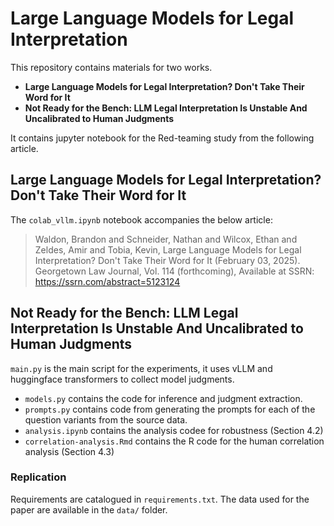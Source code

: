 # Large Language Models for Legal Interpretation

This repository contains materials for two works.

* **Large Language Models for Legal Interpretation? Don't Take Their Word for It**
* **Not Ready for the Bench: LLM Legal Interpretation Is Unstable And Uncalibrated to Human Judgments** 

It contains jupyter notebook for the Red-teaming study from the following article.
## Large Language Models for Legal Interpretation? Don't Take Their Word for It

The `colab_vllm.ipynb` notebook accompanies the below article:


>  Waldon, Brandon and Schneider, Nathan and Wilcox, Ethan and Zeldes, Amir and Tobia, Kevin, Large Language Models for Legal Interpretation? Don't Take Their Word for It (February 03, 2025). Georgetown Law Journal, Vol. 114 (forthcoming), Available at SSRN: https://ssrn.com/abstract=5123124



## Not Ready for the Bench: LLM Legal Interpretation Is Unstable And Uncalibrated to Human Judgments

`main.py` is the main script for the experiments, it uses vLLM and huggingface transformers to collect model judgments.
* `models.py` contains the code for inference and judgment extraction.
* `prompts.py` contains code from generating the prompts for each of the question variants from the source data.
* `analysis.ipynb` contains the analysis codee for robustness (Section 4.2)
* `correlation-analysis.Rmd` contains the R code for the human correlation analysis (Section 4.3)

### Replication 

Requirements are catalogued in `requirements.txt`.
The data used for the paper are available in the `data/` folder.